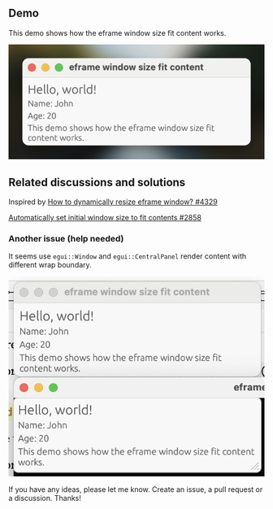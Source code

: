 ## Demo

This demo shows how the eframe window size fit content works.

<img width="1440" alt="eframe window size fit content demo" src="https://raw.githubusercontent.com/liuzhch1/eframe-window-size-fit-content/refs/heads/main/img/demo.png">

## Related discussions and solutions

Inspired by [How to dynamically resize eframe window? #4329](https://github.com/emilk/egui/discussions/4329)

[Automatically set initial window size to fit contents #2858](https://github.com/emilk/egui/discussions/2858)

### Another issue (help needed)

It seems use `egui::Window` and `egui::CentralPanel` render content with different wrap boundary.

<img width="1440" alt="eframe window size fit content issue" src="https://raw.githubusercontent.com/liuzhch1/eframe-window-size-fit-content/refs/heads/main/img/issue.png">

If you have any ideas, please let me know. Create an issue, a pull request or a discussion. Thanks!
